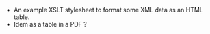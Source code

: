 - An example XSLT stylesheet to format some XML data as an HTML table.
- Idem as a table in a PDF ?
